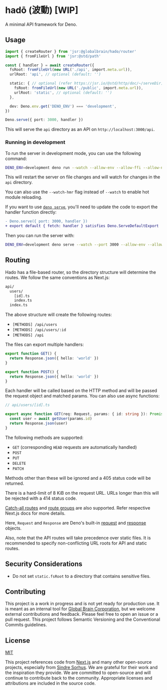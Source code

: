 # hadō (波動) [WIP]

A minimal API framework for Deno.

## Usage

```ts
import { createRouter } from 'jsr:@globalbrain/hado/router'
import { fromFileUrl } from 'jsr:@std/path'

const { handler } = await createRouter({
  fsRoot: fromFileUrl(new URL('./api', import.meta.url)),
  urlRoot: 'api', // optional (default: '')

  static: { // optional (refer https://jsr.io/@std/http/doc/~/serveDir)
    fsRoot: fromFileUrl(new URL('./public', import.meta.url)),
    urlRoot: 'static', // optional (default: '')
  },

  dev: Deno.env.get('DENO_ENV') === 'development',
})

Deno.serve({ port: 3000, handler })
```

This will serve the `api` directory as an API on `http://localhost:3000/api`.

### Running in development

To run the server in development mode, you can use the following command:

```sh
DENO_ENV=development deno run --watch --allow-env --allow-ffi --allow-net --allow-read server.ts
```

This will restart the server on file changes and will watch for changes in the `api` directory.

You can also use the `--watch-hmr` flag instead of `--watch` to enable hot module reloading.

If you want to use [`deno serve`](https://docs.deno.com/runtime/reference/cli/serve/), you'll need to update the code to export the handler function directly:

```diff
- Deno.serve({ port: 3000, handler })
+ export default { fetch: handler } satisfies Deno.ServeDefaultExport
```

Then you can run the server with:

```sh
DENO_ENV=development deno serve --watch --port 3000 --allow-env --allow-ffi --allow-net --allow-read server.ts
```

## Routing

Hado has a file-based router, so the directory structure will determine the routes. We follow the same conventions as Next.js:

```txt
api/
  users/
    [id].ts
    index.ts
  index.ts
```

The above structure will create the following routes:

- `[METHODS] /api/users`
- `[METHODS] /api/users/:id`
- `[METHODS] /api`

The files can export multiple handlers:

```ts
export function GET() {
  return Response.json({ hello: 'world' })
}

export function POST() {
  return Response.json({ hello: 'world' })
}
```

Each handler will be called based on the HTTP method and will be passed the request object and matched params. You can also use async functions:

```ts
// api/users/[id].ts

export async function GET(req: Request, params: { id: string }): Promise<Response> {
  const user = await getUser(params.id)
  return Response.json(user)
}
```

The following methods are supported:

- `GET` (corresponding `HEAD` requests are automatically handled)
- `POST`
- `PUT`
- `DELETE`
- `PATCH`

Methods other than these will be ignored and a 405 status code will be returned.

There is a hard-limit of 8 KiB on the request URL. URLs longer than this will be rejected with a 414 status code.

[Catch-all routes](https://nextjs.org/docs/pages/building-your-application/routing/dynamic-routes) and [route groups](https://nextjs.org/docs/app/building-your-application/routing/route-groups) are also supported. Refer respective Next.js docs for more details.

Here, `Request` and `Response` are Deno's built-in [request](https://docs.deno.com/deploy/api/runtime-request/) and [response](https://docs.deno.com/deploy/api/runtime-response/) objects.

Also, note that the API routes will take precedence over static files. It is recommended to specify non-conflicting URL roots for API and static routes.

## Security Considerations

- Do not set `static.fsRoot` to a directory that contains sensitive files.

## Contributing

This project is a work in progress and is not yet ready for production use. It is meant as an internal tool for [Global Brain Corporation](https://globalbrains.com/en), but we welcome external contributions and feedback. Please feel free to open an issue or a pull request. This project follows Semantic Versioning and the Conventional Commits guidelines.

## License

[MIT](./LICENSE.md)

This project references code from [Next.js](https://github.com/vercel/next.js) and many other open-source projects, especially from [Sindre Sorhus](https://github.com/sindresorhus). We are grateful for their work and the inspiration they provide. We are committed to open-source and will continue to contribute back to the community. Appropriate licenses and attributions are included in the source code.
